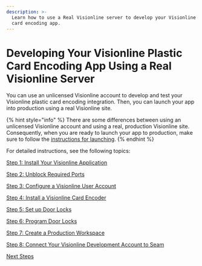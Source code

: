 ```yaml
---
description: >-
  Learn how to use a Real Visionline server to develop your Visionline plastic
  card encoding app.
---
```


# Developing Your Visionline Plastic Card Encoding App Using a Real Visionline Server

You can use an unlicensed Visionline account to develop and test your Visionline plastic card encoding integration. Then, you can launch your app into production using a real Visionline site.

{% hint style="info" %}
There are some differences between using an unlicensed Visionline account and using a real, production Visionline site. Consequently, when you are ready to launch your app to production, make sure to follow the [instructions for launching](../launching-your-visionline-plastic-card-encoding-app-to-a-live-site/).
{% endhint %}

For detailed instructions, see the following topics:

[Step 1: Install Your Visionline Application](step-1-install-your-visionline-application.md)

[Step 2: Unblock Required Ports](step-2-unblock-required-ports.md)

[Step 3: Configure a Visionline User Account](step-3-configure-a-visionline-user-account.md)

[Step 4: Install a Visionline Card Encoder](step-4-install-a-visionline-card-encoder.md)

[Step 5: Set up Door Locks](step-5-set-up-door-locks.md)

[Step 6: Program Door Locks](step-6-program-door-locks.md)

[Step 7: Create a Production Workspace](step-7-create-a-production-workspace.md)

[Step 8: Connect Your Visionline Development Account to Seam](../../../../assa-abloy-visionline-access-control-system-in-development/visionline-acs-setup-instructions/developing-and-launching-your-visionline-plastic-card-encoding-app/developing-your-visionline-plastic-card-encoding-app-using-a-real-visionline-server/step-8-connect-your-visionline-development-account-to-seam.md)

[Next Steps](next-steps.md)
